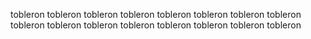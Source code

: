 tobleron
tobleron
tobleron
tobleron
tobleron
tobleron
tobleron
tobleron
tobleron
tobleron
tobleron
tobleron
tobleron
tobleron
tobleron
tobleron
